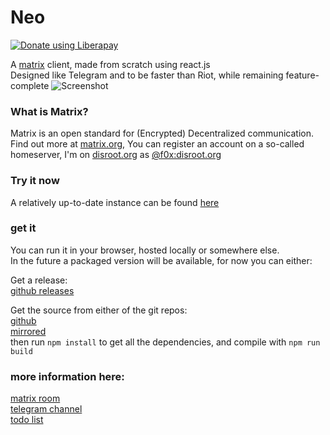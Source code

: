 # Neo
<a href="https://liberapay.com/f0x/donate"><img alt="Donate using Liberapay" src="https://liberapay.com/assets/widgets/donate.svg"></a>  

A [matrix](https://matrix.org) client, made from scratch using react.js  
Designed like Telegram and to be faster than Riot, while remaining
feature-complete
<img src="https://neo.lain.haus/media/screenshot.png" alt="Screenshot">

### What is Matrix?
Matrix is an open standard for (Encrypted) Decentralized communication. Find out
more at [matrix.org](https://matrix.org), You can register an account on a
so-called homeserver, I'm on [disroot.org](https://disroot.org) as [@f0x:disroot.org](https://matrix.to/#/@f0x:disroot.org)

### Try it now
A relatively up-to-date instance can be found [here](https://f.0x52.eu/neo)

### get it
You can run it in your browser, hosted locally or somewhere else.  
In the future a packaged version will be available, for now you can either:

Get a release:  
[github releases](https://github.com/f0x52/neo/releases)  

Get the source from either of the git repos:  
[github](https://github.com/f0x52/neo)  
[mirrored](https://git.omnius.zone/f0x/neo)  
then run `npm install` to get all the dependencies, and compile with `npm run build`  

### more information here:
[matrix room](https://matrix.to/#/#neo_client:matrix.org)  
[telegram channel](https://t.me/neo_client)  
[todo list](https://pad.lain.haus/pOyNngluQGuxFnl17awPKQ)  
